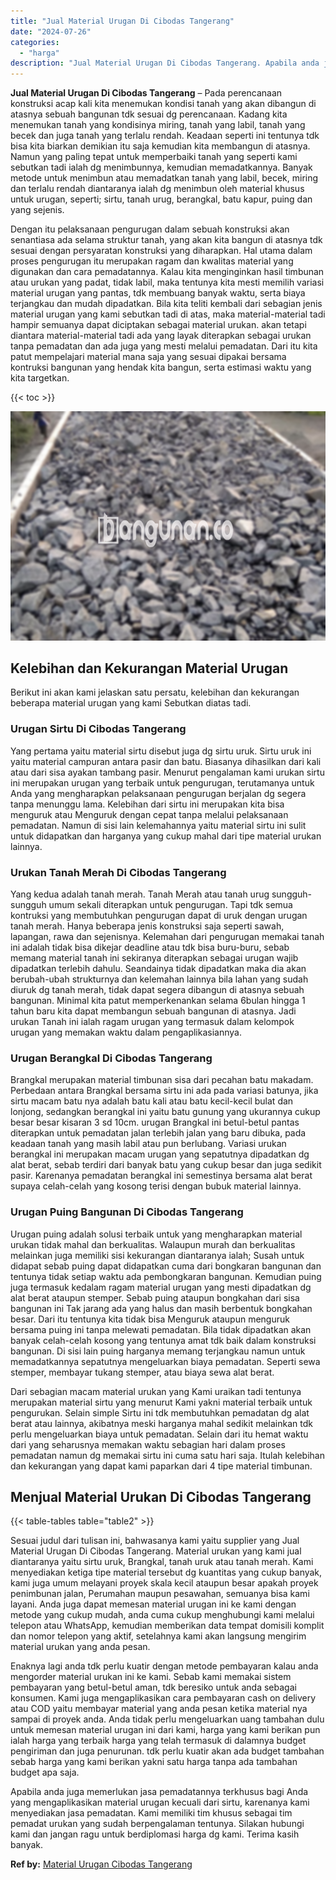 ```yaml
---
title: "Jual Material Urugan Di Cibodas Tangerang"
date: "2024-07-26"
categories: 
  - "harga"
description: "Jual Material Urugan Di Cibodas Tangerang. Apabila anda juga memerlukan jasa pemadatannya terkhusus bagi Anda yang mengaplikasikan material urugan kecuali da..."
---
```


**Jual Material Urugan Di Cibodas Tangerang** – Pada perencanaan konstruksi acap kali kita menemukan kondisi tanah yang akan dibangun di atasnya sebuah bangunan tdk sesuai dg perencanaan. Kadang kita menemukan tanah yang kondisinya miring, tanah yang labil, tanah yang becek dan juga tanah yang terlalu rendah. Keadaan seperti ini tentunya tdk bisa kita biarkan demikian itu saja kemudian kita membangun di atasnya. Namun yang paling tepat untuk memperbaiki tanah yang seperti kami sebutkan tadi ialah dg menimbunnya, kemudian memadatkannya. Banyak metode untuk menimbun atau memadatkan tanah yang labil, becek, miring dan terlalu rendah diantaranya ialah dg menimbun oleh material khusus untuk urugan, seperti; sirtu, tanah urug, berangkal, batu kapur, puing dan yang sejenis.

Dengan itu pelaksanaan pengurugan dalam sebuah konstruksi akan senantiasa ada selama struktur tanah, yang akan kita bangun di atasnya tdk sesuai dengan persyaratan konstruksi yang diharapkan. Hal utama dalam proses pengurugan itu merupakan ragam dan kwalitas material yang digunakan dan cara pemadatannya. Kalau kita menginginkan hasil timbunan atau urukan yang padat, tidak labil, maka tentunya kita mesti memilih variasi material urugan yang pantas, tdk membuang banyak waktu, serta biaya terjangkau dan mudah dipadatkan. Bila kita teliti kembali dari sebagian jenis material urugan yang kami sebutkan tadi di atas, maka material-material tadi hampir semuanya dapat diciptakan sebagai material urukan. akan tetapi diantara material-material tadi ada yang layak diterapkan sebagai urukan tanpa pemadatan dan ada juga yang mesti melalui pemadatan. Dari itu kita patut mempelajari material mana saja yang sesuai dipakai bersama kontruksi bangunan yang hendak kita bangun, serta estimasi waktu yang kita targetkan.

{{< toc >}}

![Jual Material Urugan Di Cibodas Tangerang](/images/jual-urugan-32.png)

## Kelebihan dan Kekurangan Material Urugan

Berikut ini akan kami jelaskan satu persatu, kelebihan dan kekurangan beberapa material urugan yang kami Sebutkan diatas tadi.

### Urugan Sirtu Di Cibodas Tangerang

Yang pertama yaitu material sirtu disebut juga dg sirtu uruk. Sirtu uruk ini yaitu material campuran antara pasir dan batu. Biasanya dihasilkan dari kali atau dari sisa ayakan tambang pasir. Menurut pengalaman kami urukan sirtu ini merupakan urugan yang terbaik untuk pengurugan, terutamanya untuk Anda yang mengharapkan pelaksanaan pengurugan berjalan dg segera tanpa menunggu lama. Kelebihan dari sirtu ini merupakan kita bisa menguruk atau Menguruk dengan cepat tanpa melalui pelaksanaan pemadatan. Namun di sisi lain kelemahannya yaitu material sirtu ini sulit untuk didapatkan dan harganya yang cukup mahal dari tipe material urukan lainnya.

### Urukan Tanah Merah Di Cibodas Tangerang

Yang kedua adalah tanah merah. Tanah Merah atau tanah urug sungguh-sungguh umum sekali diterapkan untuk pengurugan. Tapi tdk semua kontruksi yang membutuhkan pengurugan dapat di uruk dengan urugan tanah merah. Hanya beberapa jenis konstruksi saja seperti sawah, lapangan, rawa dan sejenisnya. Kelemahan dari pengurugan memakai tanah ini adalah tidak bisa dikejar deadline atau tdk bisa buru-buru, sebab memang material tanah ini sekiranya diterapkan sebagai urugan wajib dipadatkan terlebih dahulu. Seandainya tidak dipadatkan maka dia akan berubah-ubah strukturnya dan kelemahan lainnya bila lahan yang sudah diuruk dg tanah merah, tidak dapat segera dibangun di atasnya sebuah bangunan. Minimal kita patut memperkenankan selama 6bulan hingga 1 tahun baru kita dapat membangun sebuah bangunan di atasnya. Jadi urukan Tanah ini ialah ragam urugan yang termasuk dalam kelompok urugan yang memakan waktu dalam pengaplikasiannya.

### Urugan Berangkal Di Cibodas Tangerang

Brangkal merupakan material timbunan sisa dari pecahan batu makadam. Perbedaan antara Brangkal bersama sirtu ini ada pada variasi batunya, jika sirtu macam batu nya adalah batu kali atau batu kecil-kecil bulat dan lonjong, sedangkan berangkal ini yaitu batu gunung yang ukurannya cukup besar besar kisaran 3 sd 10cm. urugan Brangkal ini betul-betul pantas diterapkan untuk pemadatan jalan terlebih jalan yang baru dibuka, pada keadaan tanah yang masih labil atau pun berlubang. Variasi urukan berangkal ini merupakan macam urugan yang sepatutnya dipadatkan dg alat berat, sebab terdiri dari banyak batu yang cukup besar dan juga sedikit pasir. Karenanya pemadatan berangkal ini semestinya bersama alat berat supaya celah-celah yang kosong terisi dengan bubuk material lainnya.

### Urugan Puing Bangunan Di Cibodas Tangerang

Urugan puing adalah solusi terbaik untuk yang mengharapkan material urukan tidak mahal dan berkualitas. Walaupun murah dan berkualitas melainkan juga memiliki sisi kekurangan diantaranya ialah; Susah untuk didapat sebab puing dapat didapatkan cuma dari bongkaran bangunan dan tentunya tidak setiap waktu ada pembongkaran bangunan. Kemudian puing juga termasuk kedalam ragam material urugan yang mesti dipadatkan dg alat berat ataupun stemper. Sebab puing ataupun bongkahan dari sisa bangunan ini Tak jarang ada yang halus dan masih berbentuk bongkahan besar. Dari itu tentunya kita tidak bisa Menguruk ataupun menguruk bersama puing ini tanpa melewati pemadatan. Bila tidak dipadatkan akan banyak celah-celah kosong yang tentunya amat tdk baik dalam konstruksi bangunan. Di sisi lain puing harganya memang terjangkau namun untuk memadatkannya sepatutnya mengeluarkan biaya pemadatan. Seperti sewa stemper, membayar tukang stemper, atau biaya sewa alat berat.

Dari sebagian macam material urukan yang Kami uraikan tadi tentunya merupakan material sirtu yang menurut Kami yakni material terbaik untuk pengurukan. Selain simple Sirtu ini tdk membutuhkan pemadatan dg alat berat atau lainnya, akibatnya meski harganya mahal sedikit melainkan tdk perlu mengeluarkan biaya untuk pemadatan. Selain dari itu hemat waktu dari yang seharusnya memakan waktu sebagian hari dalam proses pemadatan namun dg memakai sirtu ini cuma satu hari saja. Itulah kelebihan dan kekurangan yang dapat kami paparkan dari 4 tipe material timbunan.

## Menjual Material Urukan Di Cibodas Tangerang

{{< table-tables table="table2" >}}

Sesuai judul dari tulisan ini, bahwasanya kami yaitu supplier yang Jual Material Urugan Di Cibodas Tangerang. Material urukan yang kami jual diantaranya yaitu sirtu uruk, Brangkal, tanah uruk atau tanah merah. Kami menyediakan ketiga tipe material tersebut dg kuantitas yang cukup banyak, kami juga umum melayani proyek skala kecil ataupun besar apakah proyek penimbunan jalan, Perumahan maupun pesawahan, semuanya bisa kami layani. Anda juga dapat memesan material urugan ini ke kami dengan metode yang cukup mudah, anda cuma cukup menghubungi kami melalui telepon atau WhatsApp, kemudian memberikan data tempat domisili komplit dan nomor telepon yang aktif, setelahnya kami akan langsung mengirim material urukan yang anda pesan.

Enaknya lagi anda tdk perlu kuatir dengan metode pembayaran kalau anda mengorder material urukan ini ke kami. Sebab kami memakai sistem pembayaran yang betul-betul aman, tdk beresiko untuk anda sebagai konsumen. Kami juga mengaplikasikan cara pembayaran cash on delivery atau COD yaitu membayar material yang anda pesan ketika material nya sampai di proyek anda. Anda tidak perlu mengeluarkan uang tambahan dulu untuk memesan material urugan ini dari kami, harga yang kami berikan pun ialah harga yang terbaik harga yang telah termasuk di dalamnya budget pengiriman dan juga penurunan. tdk perlu kuatir akan ada budget tambahan sebab harga yang kami berikan yakni satu harga tanpa ada tambahan budget apa saja.

Apabila anda juga memerlukan jasa pemadatannya terkhusus bagi Anda yang mengaplikasikan material urugan kecuali dari sirtu, karenanya kami menyediakan jasa pemadatan. Kami memiliki tim khusus sebagai tim pemadat urukan yang sudah berpengalaman tentunya. Silakan hubungi kami dan jangan ragu untuk berdiplomasi harga dg kami. Terima kasih banyak.

**Ref by:** [Material Urugan Cibodas Tangerang](https://id.wikipedia.org/wiki/Material)
